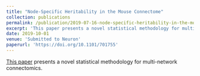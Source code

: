 ```yaml
---
title: "Node-Specific Heritability in the Mouse Connectome"
collection: publications
permalink: /publication/2019-07-16-node-specific-heritability-in-the-mouse-connectome
excerpt: 'This paper presents a novel statistical methodology for multi-network connectomics.'
date: 2019-10-01
venue: 'Submitted to Neuron'
paperurl: 'https://doi.org/10.1101/701755'
---
```

[This paper](https://doi.org/10.1101/) presents a novel statistical methodology for multi-network connectomics.